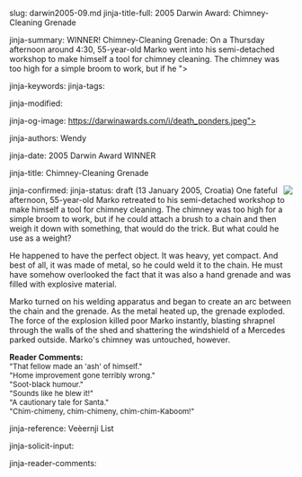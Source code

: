 slug: darwin2005-09.md
jinja-title-full: 2005 Darwin Award: Chimney-Cleaning Grenade

jinja-summary: WINNER! Chimney-Cleaning Grenade: On a Thursday afternoon around 4:30, 55-year-old Marko went into his semi-detached workshop to make himself a tool for chimney cleaning. The chimney was too high for a simple broom to work, but if he ">

jinja-keywords:
jinja-tags:

jinja-modified:

jinja-og-image: https://darwinawards.com/i/death_ponders.jpeg">

jinja-authors: Wendy

jinja-date: 2005 Darwin Award WINNER


jinja-title: Chimney-Cleaning Grenade


jinja-confirmed:
jinja-status: draft
<IMG src="/i/icon/grenade.gif" align="right" border="0">(13 January 2005,
Croatia) One fateful afternoon, 55-year-old Marko retreated to his
semi-detached workshop to make himself a tool for chimney cleaning. The
chimney was too high for a simple broom to work, but if he could attach a
brush to a chain and then weigh it down with something, that would do the
trick.	But what could he use as a weight?

He happened to have the perfect object.	 It was heavy, yet compact. And
best of all, it was made of metal, so he could weld it to the chain. He
must have somehow overlooked the fact that it was also a hand grenade and
was filled with explosive material.

Marko turned on his welding apparatus and began to create an arc between
the chain and the grenade. As the metal heated up, the grenade
exploded. The force of the explosion killed poor Marko instantly, blasting
shrapnel through the walls of the shed and shattering the windshield of a
Mercedes parked outside. Marko's chimney was untouched, however.

<B>Reader Comments:</B><BR>
<FONT size="-1">
"That fellow made an 'ash' of himself."<BR>
"Home improvement gone terribly wrong."<BR>
"Soot-black humour."<BR>
"Sounds like he blew it!"<BR>
"A cautionary tale for Santa."<BR>
"Chim-chimeny, chim-chimeny, chim-chim-Kaboom!"
</FONT>
<P align=center>
<!--#include virtual="/inc/votebar_viewvoteonly" -->

jinja-reference: Veèernji List

jinja-solicit-input:

jinja-reader-comments:



<!--#include file=nav_2005.html -->


